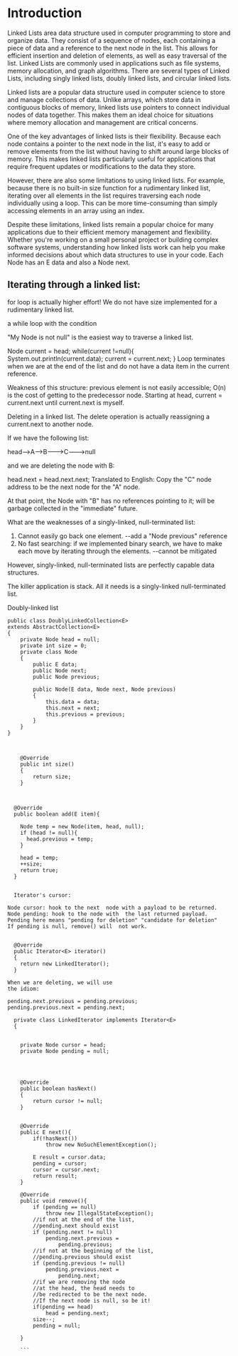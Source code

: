 # Introduction
Linked Lists area data structure used in computer programming to store and organize data. They consist of a sequence of nodes, each containing a piece of data and a reference to the next node in the list. This allows for efficient insertion and deletion of elements, as well as easy traversal of the list. Linked Lists are commonly used in applications such as file systems, memory allocation, and graph algorithms. There are several types of Linked Lists, including singly linked lists, doubly linked lists, and circular linked lists. 

Linked lists are a popular data structure used in computer science to store and manage collections of data. Unlike arrays, which store data in contiguous blocks of memory, linked lists use pointers to connect individual nodes of data together. This makes them an ideal choice for situations where memory allocation and management are critical concerns.

One of the key advantages of linked lists is their flexibility. Because each node contains a pointer to the next node in the list, it's easy to add or remove elements from the list without having to shift around large blocks of memory. This makes linked lists particularly useful for applications that require frequent updates or modifications to the data they store.

However, there are also some limitations to using linked lists. For example, because there is no built-in size function for a rudimentary linked list, iterating over all elements in the list requires traversing each node individually using a loop. This can be more time-consuming than simply accessing elements in an array using an index.

Despite these limitations, linked lists remain a popular choice for many applications due to their efficient memory management and flexibility. Whether you're working on a small personal project or building complex software systems, understanding how linked lists work can help you make informed decisions about which data structures to use in your code.
Each Node has an E data  and also a Node next.

## Iterating through a linked list:

for loop is actually higher  effort! We do not have size  implemented for a rudimentary linked list.

a while loop with the condition

"My Node is not null" is the 
easiest way to traverse a 
linked list.

Node current = head;
while(current !=null){
	System.out.println(current.data);
	current = current.next;
}
Loop terminates when we are at the end of the list and do not have a data item in the current reference.

Weakness of this structure: 
previous element is not easily  accessible; O(n) is the cost of getting to the predecessor node.
Starting at head,  current = current.next until  current.next is myself.

Deleting in a linked list.
The delete operation is actually  reassigning a current.next to  another node.

If we have the following list:

head-->A-->B--->C--->null

and we are deleting the node with B:

head.next = head.next.next;
	Translated to English:
	Copy the "C" node address 
	to be the next node for the "A"
	node.

At that point, the Node with "B" 
has no references pointing to it; 
will be garbage collected in the 
"immediate" future.

What are the weaknesses of 
a singly-linked, null-terminated
 list:

1. Cannot easily go back one 
element.
	--add a "Node previous" reference
2. No fast searching: if 
we implemented binary search, 
we have to make each move 
by iterating through the elements.
	--cannot be mitigated

However, singly-linked, null-terminated
lists are perfectly capable data 
structures.

The killer application is stack.
 All it needs is a singly-linked 
 null-terminated list.


Doubly-linked list
```
public class DoublyLinkedCollection<E>
extends AbstractCollection<E>
{
	private Node head = null;
	private int size = 0;
	private class Node
	{
		public E data;
		public Node next;
		public Node previous;
		
		public Node(E data, Node next, Node previous)
		{
			this.data = data;
			this.next = next;
			this.previous = previous;
		}
	}
}



	@Override
	public int size()
	{
		return size;
	}



  @Override
  public boolean add(E item){
	
    Node temp = new Node(item, head, null);
    if (head != null){
      head.previous = temp;
    }
    
    head = temp;
    ++size;
    return true;
  }
  
  
  Iterator's cursor:
  
Node cursor: hook to the next  node with a payload to be returned.
Node pending: hook to the node with  the last returned payload.
Pending here means "pending for deletion" "candidate for deletion"
If pending is null, remove() will  not work.


  @Override
  public Iterator<E> iterator()
  {
    return new LinkedIterator();
  }

When we are deleting, we will use 
the idiom:

pending.next.previous = pending.previous;
pending.previous.next = pending.next;

  private class LinkedIterator implements Iterator<E>
  {    
    
    
    private Node cursor = head;  
    private Node pending = null; 




	@Override
    public boolean hasNext()
	{
		return cursor != null;
	}
	
	
	@Override 
	public E next(){
		if(!hasNext())
			throw new NoSuchElementException();
	
		E result = cursor.data;
		pending = cursor;
		cursor = cursor.next;
		return result;
	}
	
	@Override 
	public void remove(){
		if (pending == null)
			throw new IllegalStateException();
		//if not at the end of the list, 
	    //pending.next should exist
		if (pending.next != null)
			pending.next.previous = 
				pending.previous;
		//if not at the beginning of the list, 
	    //pending.previous should exist
		if (pending.previous != null)
			pending.previous.next = 
				pending.next;
		//if we are removing the node 
		//at the head, the head needs to 
		//be redirected to be the next node.
		//If the next node is null, so be it!
		if(pending == head)
			head = pending.next;
		size--;
		pending = null;
	
	}
	
	```
	
